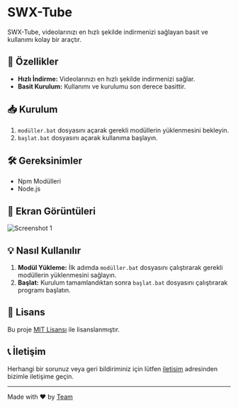 # SWX-Tube


SWX-Tube, videolarınızı en hızlı şekilde indirmenizi sağlayan basit ve kullanımı kolay bir araçtır.

## 🚀 Özellikler

- **Hızlı İndirme:** Videolarınızı en hızlı şekilde indirmenizi sağlar.
- **Basit Kurulum:** Kullanımı ve kurulumu son derece basittir.

## 📥 Kurulum

1. `modüller.bat` dosyasını açarak gerekli modüllerin yüklenmesini bekleyin.
2. `başlat.bat` dosyasını açarak kullanıma başlayın.

## 🛠 Gereksinimler

- Npm Modülleri
- Node.js

## 📸 Ekran Görüntüleri

![Screenshot 1](https://cdn.discordapp.com/attachments/1246963243738464406/1263354606058995722/image.png?ex=6699ee2a&is=66989caa&hm=870be3de28f4183852e129ac9c801bf4496d52bcf48c01715778335d340b04b4&)

## 💡 Nasıl Kullanılır

1. **Modül Yükleme:** İlk adımda `modüller.bat` dosyasını çalıştırarak gerekli modüllerin yüklenmesini sağlayın.
2. **Başlat:** Kurulum tamamlandıktan sonra `başlat.bat` dosyasını çalıştırarak programı başlatın.

## 📝 Lisans

Bu proje [MIT Lisansı](https://opensource.org/licenses/MIT) ile lisanslanmıştır.

## 📞 İletişim

Herhangi bir sorunuz veya geri bildiriminiz için lütfen [iletisim](https://discord.gg/cancode) adresinden bizimle iletişime geçin.

---

Made with ❤️ by [Team](https://discord.gg/cancode)
